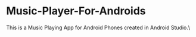# Music-Player-For-Androids

This is a Music Playing App for Android Phones created in Android Studio.\
